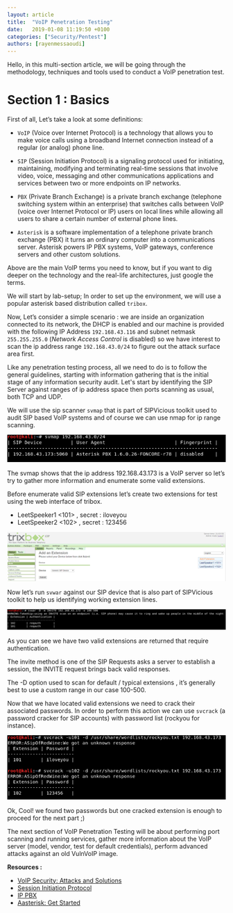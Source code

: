 ```yaml
---
layout: article
title:  "VoIP Penetration Testing"
date:   2019-01-08 11:19:50 +0100
categories: ["Security/Pentest"]
authors: [rayenmessaoudi]
---
```


Hello, in this multi-section article, we will be going through the methodology, techniques and tools used to conduct a VoIP penetration test.

# Section 1 : Basics

First of all, Let’s take a look at some definitions:
-   `VoIP` (Voice over Internet Protocol) is a technology that allows you to make voice calls using a broadband Internet connection instead of a regular (or analog) phone line.
    

  

-   `SIP` (Session Initiation Protocol) is a signaling protocol used for initiating, maintaining, modifying and terminating real-time sessions that involve video, voice, messaging and other communications applications and services between two or more endpoints on IP networks.
    

  

-   `PBX` (Private Branch Exchange) is a private branch exchange (telephone switching system within an enterprise) that switches calls between VoIP (voice over Internet Protocol or IP) users on local lines while allowing all users to share a certain number of external phone lines.
    

  
- `Asterisk` is a software implementation of a telephone private branch exchange (PBX) it turns an ordinary computer into a communications server. Asterisk powers IP PBX systems, VoIP gateways, conference servers and other custom solutions.

Above are the main VoIP terms you need to know, but if you want to dig deeper on the technology and the real-life architectures, just google the terms.

We will start by lab-setup; In order to set up the environment, we will use a popular asterisk based distribution called `tribox`. 

Now, Let’s consider a simple scenario : we are inside an organization connected to its network, the DHCP is enabled and our machine is provided with the following IP Address `192.168.43.116` and subnet netmask `255.255.255.0` (*Network Access Control* is disabled) so we have interest to scan the ip address range `192.168.43.0/24` to figure out the attack surface area first.

Like any penetration testing process, all we need to do is to follow the general guidelines, starting with information gathering that is the initial stage of any information security audit. Let's start by identifying the SIP Server against ranges of ip address space then ports scanning as usual, both TCP and UDP.

We will use the sip scanner `svmap` that is part of SIPVicious toolkit used to audit SIP based VoIP systems and of course we can use nmap for ip range scanning.

![Svmap result](/assets/img/rayenmessaoudi/VoIP%20Penetration%20Testing/1.png)


The svmap shows that the ip address 192.168.43.173 is a VoIP server so let’s try to gather more information and enumerate some valid extensions.

Before enumerate valid SIP extensions let’s create two extensions for test using the web interface of tribox.

-   LeetSpeeker1 <101> , secret : iloveyou   
-   LeetSpeeker2 <102> , secret : 123456

![Create extensions](/assets/img/rayenmessaoudi/VoIP%20Penetration%20Testing/2.png)

Now let’s run `svwar` against our SIP device that is also part of SIPVicious toolkit to help us identifying working extension lines.

![Search extensions](/assets/img/rayenmessaoudi/VoIP%20Penetration%20Testing/3.png)

As you can see we have two valid extensions are returned that require authentication.

The invite method is one of the SIP Requests asks a server to establish a session, the INVITE request brings back valid responses. 

The -D option used to scan for default / typical extensions , it’s generally best to use a custom range in our case 100-500.

Now that we have located valid extensions we need to crack their associated passwords. In order to perform this action we can use `svcrack` (a password cracker for SIP accounts) with password list (rockyou for instance).

![Password crack](/assets/img/rayenmessaoudi/VoIP%20Penetration%20Testing/4.png)

Ok, Cool! we found two passwords but one cracked extension is enough to proceed for the next part ;)

  

The next section of VoIP Penetration Testing will be about performing port scanning and running services, gather more information about the VoIP server (model, vendor, test for default credentials), perform advanced attacks against an old VulnVoIP image.

**Resources :**
- [VoIP Security: Attacks and Solutions](https://www.researchgate.net/publication/220449868_VoIP_Security_-_Attacks_and_Solutions)
- [Session Initiation Protocol](https://searchunifiedcommunications.techtarget.com/definition/Session-Initiation-Protocol)
- [IP PBX](https://searchunifiedcommunications.techtarget.com/definition/IP-PBX)
- [Aasterisk: Get Started](https://www.asterisk.org/get-started)

